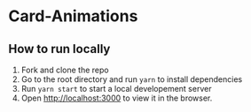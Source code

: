 # Card-Animations
## How to run locally

1. Fork and clone the repo
2. Go to the root directory and run `yarn` to install dependencies
3. Run `yarn start` to start a local developement server
4. Open [http://localhost:3000](http://localhost:3000) to view it in the browser.
